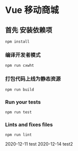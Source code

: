# Vue 移动商城

## 首先 安装依赖项
```
npm install
```

### 编译开发者模式

`npm run cxwht`

### 打包代码上线为静态资源
`npm run build`

### Run your tests
`npm run test`

### Lints and fixes files
`npm run lint`


2020-12-11 test
2020-12-14 test2